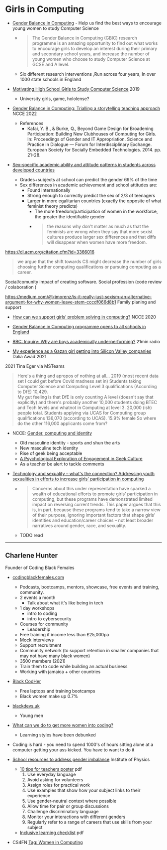 Girls in Computing
==================

* [Gender Balance in Computing](https://teachcomputing.org/gender-balance) - Help us find the best ways to encourage young women to study Computer Science
    * > The Gender Balance in Computing (GBIC) research programme is an amazing opportunity to find out what works to encourage girls to develop an interest during their primary and secondary school years, and increase the number of young women who choose to study Computer Science at GCSE and A level.
    * Six different research interventions ,Run across four years, In over 1000 state schools in England

* [Motivating High School Girls to Study Computer Science](https://dl.acm.org/doi/10.1145/3304221.3325589) 2019
    * University girls, game, hololense?


* [Gender Balance in Computing: Trialling a storytelling teaching approach](https://blog.teachcomputing.org/gender-balance-in-computing-trialling-a-storytelling-teaching-approach/) NCCE 2022
    * References
        * Kafai, Y. B., & Burke, Q., Beyond Game Design for Broadening Participation: Building New Clubhouses of Computing for Girls. In: Proceedings of Gender and IT Appropriation. Science and Practice in Dialogue — Forum for Interdisciplinary Exchange. European Society for Socially Embedded Technologies. 2014. pp. 21–28.

* [Sex-specific academic ability and attitude patterns in students across developed countries](https://doi.org/10.1016/j.intell.2020.101453)
    * Grades+subjects at school can predict the gender 69% of the time
    * Sex differences in academic achievement and school attitudes are:
        * Found internationally
        * Strong enough to correctly predict the sex of 2/3 of teenagers
        * Larger in more egalitarian countries (exactly the opposite of what feminist theory predicts)
            * The more freedom/participation of women in the workforce, the greater the identifiable gender
            * > the reasons why don't matter as much as that the feminists are wrong when they say that more sexist cultures produce larger sex differences and that diffs will disappear when women have more freedom. [](https://twitter.com/Russwarne/status/1533916316234461184)



https://dl.acm.org/citation.cfm?id=3366016

> we argue that the shift towards CS might decrease the number of girls choosing further computing qualifications or pursuing computing as a career.

Social/comunity impact of creating software.
Social profession (code review / colaboration )

https://medium.com/@kjmorenz/is-it-really-just-sexism-an-alternative-argument-for-why-women-leave-stem-cccdf066d8b1
Family planing and support

* [How can we support girls’ problem solving in computing?](https://blog.teachcomputing.org/how-can-we-support-girls-problem-solving-in-computing/) NCCE 2020
* [Gender Balance in Computing programme opens to all schools in England](https://www.raspberrypi.org/blog/gender-balance-in-computing-all-schools-england/)


* [BBC: Inquiry: Why are boys academically underperforming?](https://www.bbc.co.uk/programmes/w3cszl4l) 21min radio

* [My experience as a Gazan girl getting into Silicon Valley companies](https://daliaawad28.medium.com/my-experience-as-a-gazan-girl-getting-into-silicon-valley-companies-488062d769a1) Dalia Awad 2021


2021 Tina Eger via MSTeams
> Here's a thing and apropos of nothing at all... 
> 2019 (most recent data set I could get before Covid madness set in) 
> Students taking Computer Science and Computing Level 3 qualifications (According to DfE) 10,429.  
> My gut feeling is that DfE is only counting A level (doesn't say that explicitly) and there's probably another 10,000 students doing BTEC and Tech levels and whatnot in Computing at level 3.
> 20,000 (ish) people total. 
> Students applying via UCAS for Computing group qualifications 136,070 (according to UCAS). 
> 15.9% female 
> So where do  the other 116,000 applicants come from?

* NCCE: [Gender, computing and identity](https://blog.teachcomputing.org/gender-computing-and-identity/)
    * Old masculine identity - sports and shun the arts
    * New masculine tech identity
    * Rise of geek being acceptable
    * [A Psychological Exploration of Engagement in Geek Culture](https://journals.plos.org/plosone/article?id=10.1371/journal.pone.0142200)
    * As a teacher be alert to tackle comments


* [Technology and sexuality – what's the connection? Addressing youth sexualities in efforts to increase girls' participation in computing](https://www.tandfonline.com/doi/abs/10.1080/17439884.2014.933847)
    * > Concerns about this under representation have sparked a wealth of educational efforts to promote girls’ participation in computing, but these programs have demonstrated limited impact on reversing current trends. This paper argues that this is, in part, because these programs tend to take a narrow view of their purpose, ignoring important factors that shape girls’ identities and education/career choices – not least broader narratives around gender, race, and sexuality.
    * TODO read


---


Charlene Hunter
---------------

Founder of Coding Black Females

* [codingblackfemales.com](https://codingblackfemales.com)
    * Podcasts, bootcamps, mentors, showcase, free events and training, community.
    * 2 events a month
        * Talk about what it's like being in tech
    * 1 day workshops
        * intro to coding
        * intro to cybersecurity
    * Courses for community
        * Leadership
    * Free training if income less than £25,000pa
    * Mock interviews
    * Support recruitment
    * Community network (to support retention in smaller companies that may not have many black women)
    * 3500 members (2021)
    * Train them to code while building an actual business
    * Working with jamaica + other countries
* [Black CodHer](https://blackcodher.com)
    * Free laptops and training bootcamps
    * Black women make up 0.7%
* [blackdevs.uk](https://www.blackdevs.uk/)
    * Young men



* [What can we do to get more women into coding?](https://www.bbc.co.uk/news/business-59045771)
    * Learning styles have been debunked

* Coding is hard - you need to spend 1000's of hours sitting alone at a computer getting your ass kicked. You have to want to do it

* [School resources to address gender imbalance](https://www.iop.org/school-resources-address-gender-imbalance) Institute of Physics
    * [10 tips for teachers poster](https://www.iop.org/sites/default/files/2021-01/IOP-10-inclusive-tips-for-teachers.pdf) pdf
        1. Use everyday language 
        2. Avoid asking for volunteers
        3. Assign roles for practical work
        4. Use examples that show how your subject links to their experience
        5. Use gender-neutral context where possible
        6. Allow time for pair or group discussions
        7. Challenge discriminatory language
        8. Monitor your interactions with different genders
        9. Regularly refer to a range of careers that use skills from your subject
    * [Inclusive learning checklist](https://www.iop.org/sites/default/files/2019-06/Improving-gender-balance-inclusive-checklist.pdf) pdf

* CS4FN [Tag: Women in Computing](https://cs4fn.blog/tag/women-in-computing/)